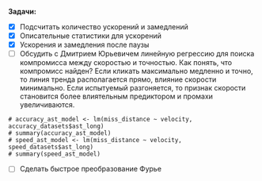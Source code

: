**Задачи:**

- [x] Подсчитать количество ускорений и замедлений
- [x] Описательные статистики для ускорений
- [x] Ускорения и замедления после паузы
- [ ] Обсудить с Дмитрием Юрьевичем линейную регрессию для поиска компромисса между скоростью и точностью. Как понять, что компромисс найден? Если кликать максимально медленно и точно, то линия тренда располагается прямо, влияние скорости минимально. Если испытуемый разгоняется, то признак скорости становится более влиятельным предиктором и промахи увеличиваются.

```{r}
# accuracy_ast_model <- lm(miss_distance ~ velocity, accuracy_datasets$ast_long)
# summary(accuracy_ast_model)
# speed_ast_model <- lm(miss_distance ~ velocity, speed_datasets$ast_long)
# summary(speed_ast_model)
```



- [ ] Сделать быстрое преобразование Фурье


